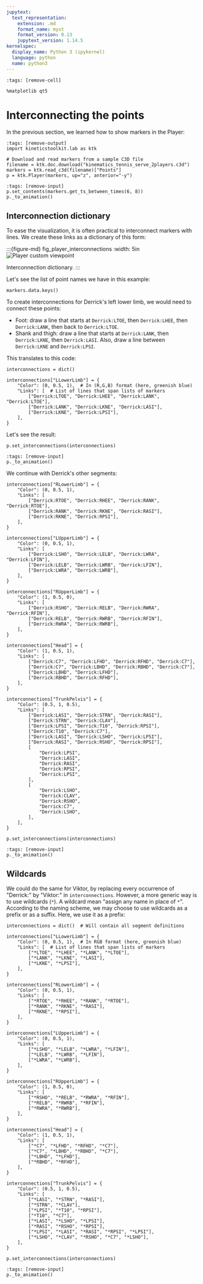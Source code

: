```yaml
---
jupytext:
  text_representation:
    extension: .md
    format_name: myst
    format_version: 0.13
    jupytext_version: 1.14.5
kernelspec:
  display_name: Python 3 (ipykernel)
  language: python
  name: python3
---
```


```{code-cell} ipython3
:tags: [remove-cell]

%matplotlib qt5
```

# Interconnecting the points

In the previous section, we learned how to show markers in the Player:

```{code-cell} ipython3
:tags: [remove-output]
import kineticstoolkit.lab as ktk

# Download and read markers from a sample C3D file
filename = ktk.doc.download("kinematics_tennis_serve_2players.c3d")
markers = ktk.read_c3d(filename)["Points"]
p = ktk.Player(markers, up="z", anterior="-y")
```

```{code-cell} ipython3
:tags: [remove-input]
p.set_contents(markers.get_ts_between_times(6, 8))
p._to_animation()
```


## Interconnection dictionary

To ease the visualization, it is often practical to interconnect markers with lines. We create these links as a dictionary of this form:

:::{figure-md} fig_player_interconnections
:width: 5in
![Player custom viewpoint](_static/images/player_interconnections.png)

Interconnection dictionary.
:::

Let's see the list of point names we have in this example:

```{code-cell} ipython3
markers.data.keys()
```

To create interconnections for Derrick's left lower limb, we would need to connect these points:

- Foot: draw a line that starts at `Derrick:LTOE`, then `Derrick:LHEE`, then `Derrick:LANK`, then back to `Derrick:LTOE`.
- Shank and thigh: draw a line that starts at `Derrick:LANK`, then `Derrick:LKNE`, then `Derrick:LASI`. Also, draw a line between `Derrick:LKNE` and `Derrick:LPSI`.

This translates to this code:

```{code-cell} ipython3
interconnections = dict()

interconnections["LLowerLimb"] = {
    "Color": (0, 0.5, 1),  # In (R,G,B) format (here, greenish blue)
    "Links": [  # List of lines that span lists of markers
        ["Derrick:LTOE", "Derrick:LHEE", "Derrick:LANK", "Derrick:LTOE"],
        ["Derrick:LANK", "Derrick:LKNE", "Derrick:LASI"],
        ["Derrick:LKNE", "Derrick:LPSI"],
    ],
}
```

Let's see the result:

```{code-cell} ipython3
p.set_interconnections(interconnections)
```

```{code-cell} ipython3
:tags: [remove-input]
p._to_animation()
```


We continue with Derrick's other segments:

```{code-cell} ipython3
interconnections["RLowerLimb"] = {
    "Color": (0, 0.5, 1),
    "Links": [
        ["Derrick:RTOE", "Derrick:RHEE", "Derrick:RANK", "Derrick:RTOE"],
        ["Derrick:RANK", "Derrick:RKNE", "Derrick:RASI"],
        ["Derrick:RKNE", "Derrick:RPSI"],
    ],
}

interconnections["LUpperLimb"] = {
    "Color": (0, 0.5, 1),
    "Links": [
        ["Derrick:LSHO", "Derrick:LELB", "Derrick:LWRA", "Derrick:LFIN"],
        ["Derrick:LELB", "Derrick:LWRB", "Derrick:LFIN"],
        ["Derrick:LWRA", "Derrick:LWRB"],
    ],
}

interconnections["RUpperLimb"] = {
    "Color": (1, 0.5, 0),
    "Links": [
        ["Derrick:RSHO", "Derrick:RELB", "Derrick:RWRA", "Derrick:RFIN"],
        ["Derrick:RELB", "Derrick:RWRB", "Derrick:RFIN"],
        ["Derrick:RWRA", "Derrick:RWRB"],
    ],
}

interconnections["Head"] = {
    "Color": (1, 0.5, 1),
    "Links": [
        ["Derrick:C7", "Derrick:LFHD", "Derrick:RFHD", "Derrick:C7"],
        ["Derrick:C7", "Derrick:LBHD", "Derrick:RBHD", "Derrick:C7"],
        ["Derrick:LBHD", "Derrick:LFHD"],
        ["Derrick:RBHD", "Derrick:RFHD"],
    ],
}

interconnections["TrunkPelvis"] = {
    "Color": (0.5, 1, 0.5),
    "Links": [
        ["Derrick:LASI", "Derrick:STRN", "Derrick:RASI"],
        ["Derrick:STRN", "Derrick:CLAV"],
        ["Derrick:LPSI", "Derrick:T10", "Derrick:RPSI"],
        ["Derrick:T10", "Derrick:C7"],
        ["Derrick:LASI", "Derrick:LSHO", "Derrick:LPSI"],
        ["Derrick:RASI", "Derrick:RSHO", "Derrick:RPSI"],
        [
            "Derrick:LPSI",
            "Derrick:LASI",
            "Derrick:RASI",
            "Derrick:RPSI",
            "Derrick:LPSI",
        ],
        [
            "Derrick:LSHO",
            "Derrick:CLAV",
            "Derrick:RSHO",
            "Derrick:C7",
            "Derrick:LSHO",
        ],
    ],
}

p.set_interconnections(interconnections)
```

```{code-cell} ipython3
:tags: [remove-input]
p._to_animation()
```


## Wildcards

We could do the same for Viktor, by replacing every occurrence of "Derrick:" by "Viktor:" in `interconnections`. However, a more generic way is to use wildcards (`*`). A wildcard mean "assign any name in place of `*`". According to the naming scheme, we may choose to use wildcards as a prefix or as a suffix. Here, we use it as a prefix:

```{code-cell} ipython3
interconnections = dict()  # Will contain all segment definitions

interconnections["LLowerLimb"] = {
    "Color": (0, 0.5, 1),  # In RGB format (here, greenish blue)
    "Links": [  # List of lines that span lists of markers
        ["*LTOE", "*LHEE", "*LANK", "*LTOE"],
        ["*LANK", "*LKNE", "*LASI"],
        ["*LKNE", "*LPSI"],
    ],
}

interconnections["RLowerLimb"] = {
    "Color": (0, 0.5, 1),
    "Links": [
        ["*RTOE", "*RHEE", "*RANK", "*RTOE"],
        ["*RANK", "*RKNE", "*RASI"],
        ["*RKNE", "*RPSI"],
    ],
}

interconnections["LUpperLimb"] = {
    "Color": (0, 0.5, 1),
    "Links": [
        ["*LSHO", "*LELB", "*LWRA", "*LFIN"],
        ["*LELB", "*LWRB", "*LFIN"],
        ["*LWRA", "*LWRB"],
    ],
}

interconnections["RUpperLimb"] = {
    "Color": (1, 0.5, 0),
    "Links": [
        ["*RSHO", "*RELB", "*RWRA", "*RFIN"],
        ["*RELB", "*RWRB", "*RFIN"],
        ["*RWRA", "*RWRB"],
    ],
}

interconnections["Head"] = {
    "Color": (1, 0.5, 1),
    "Links": [
        ["*C7", "*LFHD", "*RFHD", "*C7"],
        ["*C7", "*LBHD", "*RBHD", "*C7"],
        ["*LBHD", "*LFHD"],
        ["*RBHD", "*RFHD"],
    ],
}

interconnections["TrunkPelvis"] = {
    "Color": (0.5, 1, 0.5),
    "Links": [
        ["*LASI", "*STRN", "*RASI"],
        ["*STRN", "*CLAV"],
        ["*LPSI", "*T10", "*RPSI"],
        ["*T10", "*C7"],
        ["*LASI", "*LSHO", "*LPSI"],
        ["*RASI", "*RSHO", "*RPSI"],
        ["*LPSI", "*LASI", "*RASI", "*RPSI", "*LPSI"],
        ["*LSHO", "*CLAV", "*RSHO", "*C7", "*LSHO"],
    ],
}

p.set_interconnections(interconnections)
```

```{code-cell} ipython3
:tags: [remove-input]
p._to_animation()
```
